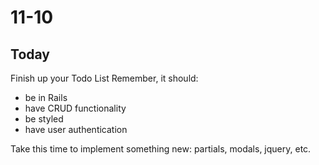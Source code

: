 # 11-10

## Today

Finish up your Todo List
Remember, it should: 
- be in Rails
- have CRUD functionality
- be styled
- have user authentication

Take this time to implement something new: partials, modals, jquery, etc.
